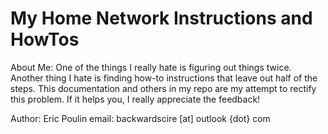 # My Home Network Instructions and HowTos

About Me: One of the things I really hate is figuring out things twice. Another thing I hate is finding how-to instructions that leave out half of the steps. This documentation and others in my repo are my attempt to rectify this problem. If it helps you, I really appreciate the feedback!

Author: Eric Poulin
email: backwardscire [at] outlook {dot} com
